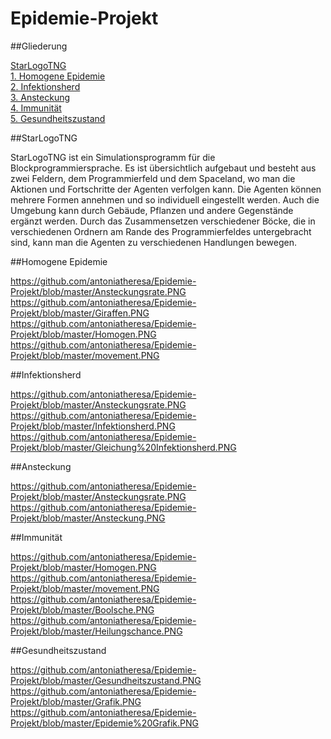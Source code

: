 # Epidemie-Projekt

##Gliederung

[StarLogoTNG](#Einführung)  
[1. Homogene Epidemie](#1)  
[2. Infektionsherd](#2)  
[3. Ansteckung](#3)  
[4. Immunität](#4)  
[5. Gesundheitszustand](#5) 

##StarLogoTNG<a name="Einführung"></a> 

StarLogoTNG ist ein Simulationsprogramm für die Blockprogrammiersprache.
Es ist übersichtlich aufgebaut und besteht aus zwei Feldern, dem Programmierfeld und dem Spaceland, wo man die Aktionen und Fortschritte der Agenten verfolgen kann. Die Agenten können mehrere Formen annehmen und so individuell eingestellt werden. Auch die Umgebung kann durch Gebäude, Pflanzen und andere Gegenstände ergänzt werden. Durch das Zusammensetzen verschiedener Böcke, die in verschiedenen Ordnern am Rande des Programmierfeldes untergebracht sind, kann man die Agenten zu verschiedenen Handlungen bewegen. 

##Homogene Epidemie<a name="1"></a> 

https://github.com/antoniatheresa/Epidemie-Projekt/blob/master/Ansteckungsrate.PNG 
https://github.com/antoniatheresa/Epidemie-Projekt/blob/master/Giraffen.PNG 
https://github.com/antoniatheresa/Epidemie-Projekt/blob/master/Homogen.PNG 
https://github.com/antoniatheresa/Epidemie-Projekt/blob/master/movement.PNG 

##Infektionsherd<a name="2"></a> 

https://github.com/antoniatheresa/Epidemie-Projekt/blob/master/Ansteckungsrate.PNG 
https://github.com/antoniatheresa/Epidemie-Projekt/blob/master/Infektionsherd.PNG 
https://github.com/antoniatheresa/Epidemie-Projekt/blob/master/Gleichung%20Infektionsherd.PNG 

##Ansteckung<a name="3"></a> 

https://github.com/antoniatheresa/Epidemie-Projekt/blob/master/Ansteckungsrate.PNG 
https://github.com/antoniatheresa/Epidemie-Projekt/blob/master/Ansteckung.PNG 

##Immunität<a name="4"></a> 

https://github.com/antoniatheresa/Epidemie-Projekt/blob/master/Homogen.PNG
https://github.com/antoniatheresa/Epidemie-Projekt/blob/master/movement.PNG 
https://github.com/antoniatheresa/Epidemie-Projekt/blob/master/Boolsche.PNG 
https://github.com/antoniatheresa/Epidemie-Projekt/blob/master/Heilungschance.PNG 

##Gesundheitszustand<a name="5"></a> 

https://github.com/antoniatheresa/Epidemie-Projekt/blob/master/Gesundheitszustand.PNG  
https://github.com/antoniatheresa/Epidemie-Projekt/blob/master/Grafik.PNG  
https://github.com/antoniatheresa/Epidemie-Projekt/blob/master/Epidemie%20Grafik.PNG  
